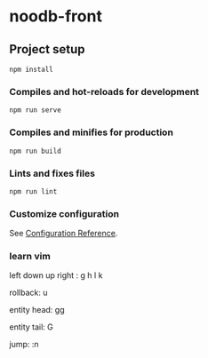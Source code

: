 # noodb-front

## Project setup
```
npm install
```

### Compiles and hot-reloads for development
```
npm run serve
```

### Compiles and minifies for production
```
npm run build
```

### Lints and fixes files
```
npm run lint
```

### Customize configuration
See [Configuration Reference](https://cli.vuejs.org/config/).



### learn vim 

left down up right : g  h l k

rollback: u

entity head: gg

entity tail: G 

jump: :n


